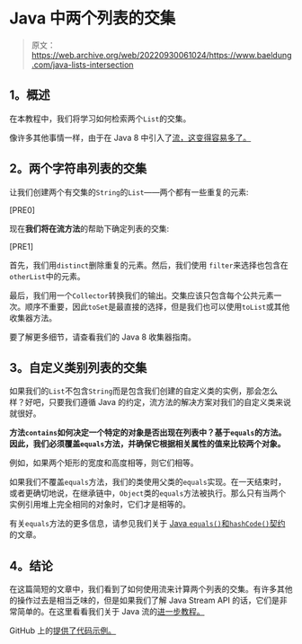 # Java 中两个列表的交集

> 原文：<https://web.archive.org/web/20220930061024/https://www.baeldung.com/java-lists-intersection>

## **1。概述**

在本教程中，我们将学习如何检索两个`List`的交集。

像许多其他事情一样，由于在 Java 8 中引入了[流，这变得容易多了。](/web/20220926180850/https://www.baeldung.com/java-streams)

## **2。两个字符串列表的交集**

让我们创建两个有交集的`String`的`List`——两个都有一些重复的元素:

[PRE0]

现在**我们将在流方法**的帮助下确定列表的交集:

[PRE1]

首先，我们用`distinct`删除重复的元素。然后，我们使用 `filter`来选择也包含在`otherList`中的元素。

最后，我们用一个`Collector`转换我们的输出。交集应该只包含每个公共元素一次。顺序不重要，因此`toSet`是最直接的选择，但是我们也可以使用`toList`或其他收集器方法。

要了解更多细节，请查看我们的 Java 8 收集器指南。

## **3。自定义类别列表的交集**

如果我们的`List`不包含`String`而是包含我们创建的自定义类的实例，那会怎么样？好吧，只要我们遵循 Java 的约定，流方法的解决方案对我们的自定义类来说就很好。

**方法`contains`如何决定一个特定的对象是否出现在列表中？基于`equals`的方法。因此，我们必须覆盖`equals`方法，并确保它根据相关属性的值来比较两个对象。**

例如，如果两个矩形的宽度和高度相等，则它们相等。

如果我们不覆盖`equals`方法，我们的类使用父类的`equals`实现。在一天结束时，或者更确切地说，在继承链中，`Object`类的`equals`方法被执行。那么只有当两个实例引用堆上完全相同的对象时，它们才是相等的。

有关`equals`方法的更多信息，请参见我们关于 [Java `equals()`和`hashCode()`契约](/web/20220926180850/https://www.baeldung.com/java-equals-hashcode-contracts)的文章。

## **4。结论**

在这篇简短的文章中，我们看到了如何使用流来计算两个列表的交集。有许多其他的操作过去是相当乏味的，但是如果我们了解 Java Stream API 的话，它们是非常简单的。在这里看看我们关于 Java 流的[进一步教程。](/web/20220926180850/https://www.baeldung.com/java-streams)

GitHub 上的[提供了代码示例。](https://web.archive.org/web/20220926180850/https://github.com/eugenp/tutorials/tree/master/core-java-modules/core-java-collections-list-2)
